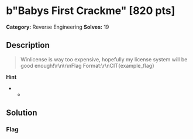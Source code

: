 # b"Babys First Crackme" [820 pts]

**Category:** Reverse Engineering
**Solves:** 19

## Description
>Winlicense is way too expensive, hopefully my license system will be good enough!\r\n\r\nFlag Format:\r\nCIT{example_flag}

**Hint**
* -

## Solution

### Flag

